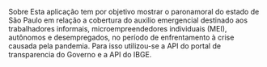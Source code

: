 Sobre Esta aplicação tem por objetivo mostrar o paronamoral do estado de São Paulo 
em relação  a cobertura do auxilio 
emergencial destinado aos trabalhadores informais, microempreendedores 
individuais (MEI), autônomos e desempregados, no período de enfrentamento à 
crise causada pela pandemia. Para isso utilizou-se a API do portal de 
transparencia do Governo e a API do IBGE.